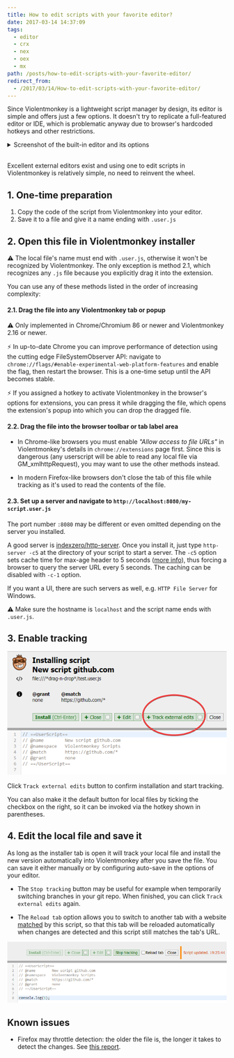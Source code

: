 ```yaml
---
title: How to edit scripts with your favorite editor?
date: 2017-03-14 14:37:09
tags:
  - editor
  - crx
  - nex
  - oex
  - mx
path: /posts/how-to-edit-scripts-with-your-favorite-editor/
redirect_from:
  - /2017/03/14/How-to-edit-scripts-with-your-favorite-editor/
---
```


Since Violentmonkey is a lightweight script manager by design, its editor is simple and offers just a few options. It doesn't try to replicate a full-featured editor or IDE, which is problematic anyway due to browser's hardcoded hotkeys and other restrictions.

<details>
<summary>Screenshot of the built-in editor and its options</summary>

![](editor-1.png)

Customization in the extension's settings:

![](editor-2.png)

</details>

<br/>

Excellent external editors exist and using one to edit scripts in Violentmonkey is relatively simple, no need to reinvent the wheel.

## 1. One-time preparation

1. Copy the code of the script from Violentmonkey into your editor.
2. Save it to a file and give it a name ending with `.user.js`

## 2. Open this file in Violentmonkey installer

⚠ The local file's name must end with `.user.js`, otherwise it won't be recognized by Violentmonkey. The only exception is method 2.1, which recognizes any `.js` file because you explicitly drag it into the extension.

You can use any of these methods listed in the order of increasing complexity:

#### 2.1. Drag the file into any Violentmonkey tab or popup

⚠ Only implemented in Chrome/Chromium 86 or newer and Violentmonkey 2.16 or newer.

⚡ In up-to-date Chrome you can improve performance of detection using the cutting edge FileSystemObserver API: navigate to `chrome://flags/#enable-experimental-web-platform-features` and enable the flag, then restart the browser. This is a one-time setup until the API becomes stable.

⚡ If you assigned a hotkey to activate Violentmonkey in the browser's options for extensions, you can press it while dragging the file, which opens the extension's popup into which you can drop the dragged file.

#### 2.2. Drag the file into the browser toolbar or tab label area

  * In Chrome-like browsers you must enable *"Allow access to file URLs"* in Violentmonkey's details in `chrome://extensions` page first. Since this is dangerous (any userscript will be able to read any local file via GM_xmlhttpRequest), you may want to use the other methods instead.

  * In modern Firefox-like browsers don't close the tab of this file while tracking as it's used to read the contents of the file.

#### 2.3. Set up a server and navigate to `http://localhost:8080/my-script.user.js`

  The port number `:8080` may be different or even omitted depending on the server you installed.

  A good server is [indexzero/http-server](https://github.com/indexzero/http-server#readme). Once you install it, just type `http-server -c5` at the directory of your script to start a server. The `-c5` option sets cache time for max-age header to 5 seconds ([more info](https://github.com/violentmonkey/violentmonkey/issues/460#issuecomment-434335758)), thus forcing a browser to query the server URL every 5 seconds. The caching can be disabled with `-c-1` option.

  If you want a UI, there are such servers as well, e.g. `HTTP File Server` for Windows.

  ⚠ Make sure the hostname is `localhost` and the script name ends with `.user.js`.

## 3. Enable tracking

![](editor-3.png)

Click `Track external edits` button to confirm installation and start tracking.

You can also make it the default button for local files by ticking the checkbox on the right, so it can be invoked via the hotkey shown in parentheses.

## 4. Edit the local file and save it

As long as the installer tab is open it will track your local file and install the new version automatically into Violentmonkey after you save the file. You can save it either manually or by configuring auto-save in the options of your editor.

* The `Stop tracking` button may be useful for example when temporarily switching branches in your git repo. When finished, you can click `Track external edits` again.

* The `Reload tab` option allows you to switch to another tab with a website [matched](/api/matching/) by this script, so that this tab will be reloaded automatically when changes are detected and this script still matches the tab's URL.

![](editor-4.png)

Known issues
---

- Firefox may throttle detection: the older the file is, the longer it takes to detect the changes. See [this report](https://github.com/violentmonkey/violentmonkey/issues/460#issuecomment-434335758).
